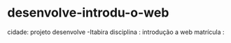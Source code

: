 # desenvolve-introdu-o-web
cidade: projeto desenvolve -Itabira 
disciplina : introdução a web 
matrícula :
